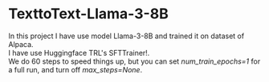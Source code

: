 # TexttoText-Llama-3-8B
In this project I have use model Llama-3-8B and trained it on dataset of Alpaca. 
<br>
I have use Huggingface TRL's SFTTrainer!.
<br> 
We do 60 steps to speed things up, but you can set <i>num_train_epochs=1</i> for a full run, and turn off <i>max_steps=None</i>.
